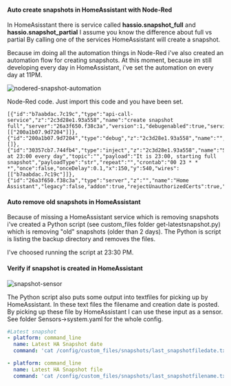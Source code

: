 #### Auto create snapshots in HomeAssistant with Node-Red

In HomeAsisstant there is service called **hassio.snapshot_full** and **hassio.snapshot_partial** I assume you know the difference about full vs partial By calling one of the services HomeAssistant will create a snapshot.

Because im doing all the automation things in Node-Red i've also created an automation flow for creating snapshots. 
At this moment, because im still developing every day in HomeAssistant, i've set the automation on every day at 11PM.

![nodered-snapshot-automation](https://user-images.githubusercontent.com/43162899/80915707-5ae5cb80-8d54-11ea-8515-5266d110def7.png)

Node-Red code. Just import this code and you have been set.

    [{"id":"b7aabdac.7c19c","type":"api-call-service","z":"2c3d28e1.93a558","name":"create snapshot full","server":"26a3f650.f38c3a","version":1,"debugenabled":true,"service_domain":"hassio","service":"snapshot_full","entityId":"","data":"","dataType":"json","mergecontext":"","output_location":"","output_location_type":"none","mustacheAltTags":false,"x":410,"y":540,"wires":[["200a1b07.9d7204"]]},{"id":"200a1b07.9d7204","type":"debug","z":"2c3d28e1.93a558","name":"","active":true,"tosidebar":true,"console":false,"tostatus":false,"complete":"false","x":610,"y":540,"wires":[]},{"id":"30357cb7.744fb4","type":"inject","z":"2c3d28e1.93a558","name":"Start at 23:00 every day","topic":"","payload":"It is 23:00, starting full snapshot","payloadType":"str","repeat":"","crontab":"00 23 * * *","once":false,"onceDelay":0.1,"x":150,"y":540,"wires":[["b7aabdac.7c19c"]]},{"id":"26a3f650.f38c3a","type":"server","z":"","name":"Home Assistant","legacy":false,"addon":true,"rejectUnauthorizedCerts":true,"ha_boolean":"y|yes|true|on|home|open","connectionDelay":true,"cacheJson":true}]


#### Auto remove old snapshots in HomeAssistant
Because of missing a HomeAssistant service which is removing snapshots i've created a Python script (see custom_files folder get-latestsnapshot.py) which is removing "old" snapshots (older than 2 days).
The Python is script is listing the backup directory and removes the files. 

I've choosed running the script at 23:30 PM. 
#### Verify if snapshot is created in HomeAssistant
![snapshot-sensor](https://user-images.githubusercontent.com/43162899/80915180-e5c4c700-8d50-11ea-8088-766de2ead586.png)

The Python script also puts some output into textfiles for picking up by HomeAssistant. In these text files the filename and creation date is posted. By picking up these file by HomeAssistant I can use these input as a sensor. See folder Sensors->system.yaml for the whole config. 

```yaml
#Latest snapshot 
- platform: command_line
  name: Latest HA Snapshot date
  command: 'cat /config/custom_files/snapshots/last_snapshotfiledate.txt'

- platform: command_line
  name: Latest HA Snapshot file
  command: 'cat /config/custom_files/snapshots/last_snapshotfilename.txt |  sed "s:.*/::"'

